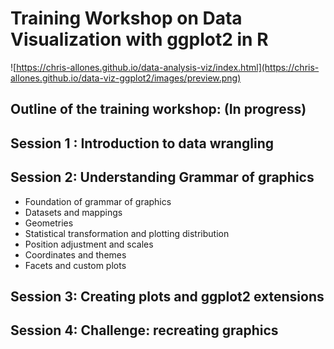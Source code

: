 # Training Workshop on Data Visualization with ggplot2 in R
![https://chris-allones.github.io/data-analysis-viz/index.html](https://chris-allones.github.io/data-viz-ggplot2/images/preview.png)



## Outline of the training workshop: **(In progress)**

## Session 1 : Introduction to data wrangling

## Session 2: Understanding Grammar of graphics

- Foundation of grammar of graphics
- Datasets and mappings
- Geometries
- Statistical transformation and plotting distribution
- Position adjustment and scales
- Coordinates and themes
- Facets and custom plots

## Session 3: Creating plots and ggplot2 extensions

## Session 4: Challenge: recreating graphics
